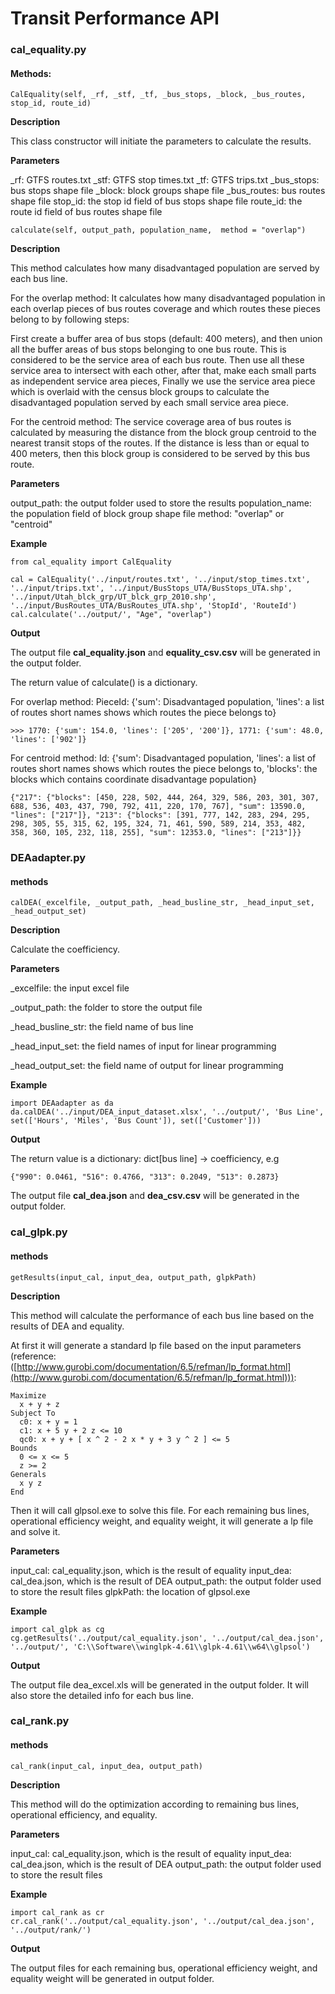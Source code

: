 # Transit Performance API

### cal_equality.py

#### Methods:
```
CalEquality(self, _rf, _stf, _tf, _bus_stops, _block, _bus_routes,
stop_id, route_id)
```
__Description__

This class constructor will initiate the parameters to calculate the results.

__Parameters__

\_rf: GTFS routes.txt
\_stf: GTFS stop times.txt
\_tf: GTFS trips.txt
\_bus_stops: bus stops shape file
\_block: block groups shape file
\_bus_routes: bus routes shape file
stop_id: the stop id field of bus stops shape file
route_id: the route id field of bus routes shape file

```
calculate(self, output_path, population_name,  method = "overlap")
```
__Description__

This method calculates how many disadvantaged population are served by each bus line.

For the overlap method:
It calculates how many disadvantaged population in each overlap pieces of bus routes coverage and which routes these pieces belong to by following steps:

First create a buffer area of bus stops (default: 400 meters), and then union all the buffer areas of bus stops belonging to one bus route. This is considered to be the service area of each bus route. Then use all these service area to intersect with each other, after that, make each small parts as independent service area pieces, Finally we use the service area piece which is overlaid with the census block groups to calculate the disadvantaged population served by each small service area piece. 

For the centroid method:
The service coverage area of bus routes is calculated by measuring the distance from the block group centroid to the nearest transit stops of the routes. If the distance is less than or equal to 400 meters, then this block group is considered to be served by this bus route.

__Parameters__

output_path: the output folder used to store the results
population_name: the population field of block group shape file
method: "overlap" or "centroid"

__Example__

```
from cal_equality import CalEquality

cal = CalEquality('../input/routes.txt', '../input/stop_times.txt', '../input/trips.txt', '../input/BusStops_UTA/BusStops_UTA.shp', '../input/Utah_blck_grp/UT_blck_grp_2010.shp', '../input/BusRoutes_UTA/BusRoutes_UTA.shp', 'StopId', 'RouteId')
cal.calculate('../output/', "Age", "overlap")
```



__Output__

The output file __cal_equality.json__ and __equality_csv.csv__ will be generated in the output folder.

The return value of calculate() is a dictionary.

For overlap method:
PieceId: {'sum': Disadvantaged population, 'lines': a list of routes short names shows which routes the piece belongs to}

```
>>> 1770: {'sum': 154.0, 'lines': ['205', '200']}, 1771: {'sum': 48.0, 'lines': ['902']}

```

For centroid method:
Id: {'sum': Disadvantaged population, 'lines': a list of routes short names shows which routes the piece belongs to, 'blocks': the blocks which contains coordinate disadvantage population}

```
{"217": {"blocks": [450, 228, 502, 444, 264, 329, 586, 203, 301, 307, 688, 536, 403, 437, 790, 792, 411, 220, 170, 767], "sum": 13590.0, "lines": ["217"]}, "213": {"blocks": [391, 777, 142, 283, 294, 295, 298, 305, 55, 315, 62, 195, 324, 71, 461, 590, 589, 214, 353, 482, 358, 360, 105, 232, 118, 255], "sum": 12353.0, "lines": ["213"]}}
```

### DEAadapter.py
#### methods

```
calDEA(_excelfile, _output_path, _head_busline_str, _head_input_set, _head_output_set)
```
__Description__

Calculate the coefficiency. 

__Parameters__

\_excelfile: the input excel file

\_output_path: the folder to store the output file

\_head_busline_str: the field name of bus line

\_head_input_set: the field names of input for linear programming

\_head_output_set: the field name of output for linear programming

__Example__

```
import DEAadapter as da
da.calDEA('../input/DEA_input_dataset.xlsx', '../output/', 'Bus Line', set(['Hours', 'Miles', 'Bus Count']), set(['Customer']))
```

__Output__

The return value is a dictionary: dict[bus line] -> coefficiency, e.g
```
{"990": 0.0461, "516": 0.4766, "313": 0.2049, "513": 0.2873}
```

The output file __cal_dea.json__ and __dea_csv.csv__ will be generated in the output folder.


### cal_glpk.py
#### methods
```
getResults(input_cal, input_dea, output_path, glpkPath)
```
__Description__

This method will calculate the performance of each bus line based on the results of DEA and equality.

 At first it will generate a standard lp file based on the input parameters (reference:                                                                                                                                              ([http://www.gurobi.com/documentation/6.5/refman/lp_format.html](http://www.gurobi.com/documentation/6.5/refman/lp_format.html))):

```
Maximize
  x + y + z
Subject To
  c0: x + y = 1
  c1: x + 5 y + 2 z <= 10
  qc0: x + y + [ x ^ 2 - 2 x * y + 3 y ^ 2 ] <= 5
Bounds
  0 <= x <= 5
  z >= 2
Generals
  x y z
End
```

Then it will call glpsol.exe to solve this file. For each remaining bus lines, operational efficiency weight, and equality weight, it will generate a lp file and solve it.

__Parameters__

input_cal: cal_equality.json, which is the result of equality
input_dea: cal_dea.json, which is the result of DEA
output_path: the output folder used to store the result files
glpkPath: the location of glpsol.exe

__Example__

```
import cal_glpk as cg
cg.getResults('../output/cal_equality.json', '../output/cal_dea.json', '../output/', 'C:\\Software\\winglpk-4.61\\glpk-4.61\\w64\\glpsol')
```

__Output__

The output file dea_excel.xls will be generated in the output folder. It will also store the detailed info for each bus line.


### cal_rank.py
#### methods
```
cal_rank(input_cal, input_dea, output_path)
```
__Description__

This method will do the optimization according to remaining bus lines, operational efficiency, and equality.

__Parameters__

input_cal: cal_equality.json, which is the result of equality
input_dea: cal_dea.json, which is the result of DEA
output_path: the output folder used to store the result files

__Example__
```
import cal_rank as cr
cr.cal_rank('../output/cal_equality.json', '../output/cal_dea.json', '../output/rank/')
```

__Output__

The output files for each remaining bus, operational efficiency weight, and equality weight will be generated in output folder.
